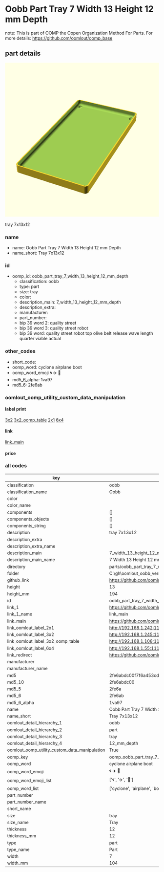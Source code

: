 # Oobb Part Tray 7 Width 13 Height 12 mm Depth  

note: This is part of OOMP the Oopen Organization Method For Parts. For more details: https://github.com/oomlout/oomp_base

##  part details
  

[![](3dpr.png)](3dpr.png)

tray 7x13x12



### name
* name: Oobb Part Tray 7 Width 13 Height 12 mm Depth
* name_short: Tray 7x13x12 
### id
* oomp_id: oobb_part_tray_7_width_13_height_12_mm_depth
  * classification: oobb
  * type: part
  * size: tray
  * color: 
  * description_main: 7_width_13_height_12_mm_depth
  * description_extra: 
  * manufacturer: 
  * part_number: 
  * bip 39 word 2: quality street
  * bip 39 word 3: quality street robot
  * bip 39 word: quality street robot top olive belt release wave length quarter viable actual

### other_codes
* short_code: 
* oomp_word: cyclone airplane boot
* oomp_word_emoji :cyclone: :airplane: :boot:
* md5_6_alpha: 1va97
* md5_6: 2fe6ab






### oomlout_oomp_utility_custom_data_manipulation
#### label print
[3x2](http://192.168.1.245:1112/?label=oomp%201va97)
[3x2_oomp_table](http://192.168.1.108:1112/?label=oomp%201va97)
[2x1](http://192.168.1.242:1112/?label=oomp%201va97)
[6x4](http://192.168.1.55:1112/?label=oomp%201va97)    

#### link

[link_main](https://github.com/oomlout/oomlout_oobb_version_4_generated_parts/tree/main/navigation_oomp/oobb/part/tray/7_width_13_height_12_mm_depth/part)                              

#### price







### all codes 
| key | value |  
| --- | --- |  
| classification | oobb |  
| classification_name | Oobb |  
| color |  |  
| color_name |  |  
| components | [] |  
| components_objects | [] |  
| components_string | [] |  
| description | tray 7x13x12 |  
| description_extra |  |  
| description_extra_name |  |  
| description_main | 7_width_13_height_12_mm_depth |  
| description_main_name | 7 Width 13 Height 12 mm Depth |  
| directory | parts/oobb_part_tray_7_width_13_height_12_mm_depth |  
| folder | C:\gh\oomlout_oobb_version_4_generated_parts\parts\oobb_part_tray_7_width_13_height_12_mm_depth |  
| github_link | https://github.com/oomlout/oomlout_oomp_part_src/tree/main/parts/oobb_part_tray_7_width_13_height_12_mm_depth |  
| height | 13 |  
| height_mm | 194 |  
| id | oobb_part_tray_7_width_13_height_12_mm_depth |  
| link_1 | https://github.com/oomlout/oomlout_oobb_version_4_generated_parts/tree/main/navigation_oomp/oobb/part/tray/7_width_13_height_12_mm_depth/part |  
| link_1_name | link_main |  
| link_main | https://github.com/oomlout/oomlout_oobb_version_4_generated_parts/tree/main/navigation_oomp/oobb/part/tray/7_width_13_height_12_mm_depth/part |  
| link_oomlout_label_2x1 | http://192.168.1.242:1112/?label=oomp%201va97 |  
| link_oomlout_label_3x2 | http://192.168.1.245:1112/?label=oomp%201va97 |  
| link_oomlout_label_3x2_oomp_table | http://192.168.1.108:1112/?label=oomp%201va97 |  
| link_oomlout_label_6x4 | http://192.168.1.55:1112/?label=oomp%201va97 |  
| link_redirect | https://github.com/oomlout/oomlout_oobb_version_4_generated_parts/tree/main/parts/oobb_tray_07_13_12 |  
| manufacturer |  |  
| manufacturer_name |  |  
| md5 | 2fe6abdc00f7f6a453cd1e4f7675bd79 |  
| md5_10 | 2fe6abdc00 |  
| md5_5 | 2fe6a |  
| md5_6 | 2fe6ab |  
| md5_6_alpha | 1va97 |  
| name | Oobb Part Tray 7 Width 13 Height 12 mm Depth |  
| name_short | Tray 7x13x12  |  
| oomlout_detail_hierarchy_1 | oobb |  
| oomlout_detail_hierarchy_2 | part |  
| oomlout_detail_hierarchy_3 | tray |  
| oomlout_detail_hierarchy_4 | 12_mm_depth |  
| oomlout_oomp_utility_custom_data_manipulation | True |  
| oomp_key | oomp_oobb_part_tray_7_width_13_height_12_mm_depth |  
| oomp_word | cyclone airplane boot |  
| oomp_word_emoji | :cyclone: :airplane: :boot: |  
| oomp_word_emoji_list | [':cyclone:', ':airplane:', ':boot:'] |  
| oomp_word_list | ['cyclone', 'airplane', 'boot'] |  
| part_number |  |  
| part_number_name |  |  
| short_name |  |  
| size | tray |  
| size_name | Tray |  
| thickness | 12 |  
| thickness_mm | 12 |  
| type | part |  
| type_name | Part |  
| width | 7 |  
| width_mm | 104 |  
